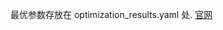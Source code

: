 最优参数存放在 optimization_results.yaml 处. [官网](https://github.com/facebookresearch/hydra/blob/main/website/docs/plugins/optuna_sweeper.md)